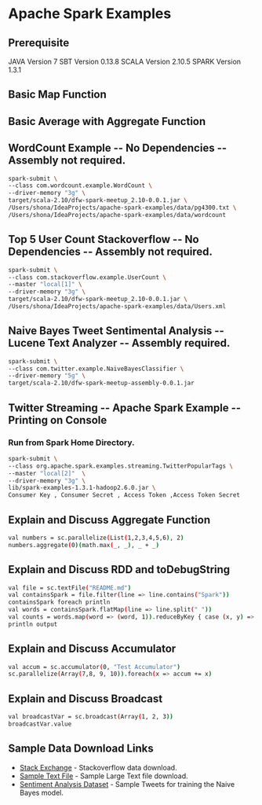 # Apache Spark Examples

## Prerequisite
JAVA Version 7
SBT Version 0.13.8
SCALA Version 2.10.5
SPARK Version 1.3.1

## Basic Map Function

## Basic Average with Aggregate Function

## WordCount Example -- No Dependencies -- Assembly not required.
```sh
spark-submit \
--class com.wordcount.example.WordCount \
--driver-memory "3g" \
target/scala-2.10/dfw-spark-meetup_2.10-0.0.1.jar \
/Users/shona/IdeaProjects/apache-spark-examples/data/pg4300.txt \
/Users/shona/IdeaProjects/apache-spark-examples/data/wordcount
```
## Top 5 User Count Stackoverflow -- No Dependencies -- Assembly not required.
```sh
spark-submit \
--class com.stackoverflow.example.UserCount \
--master "local[1]" \
--driver-memory "3g" \
target/scala-2.10/dfw-spark-meetup_2.10-0.0.1.jar \
/Users/shona/IdeaProjects/apache-spark-examples/data/Users.xml
```

## Naive Bayes Tweet Sentimental Analysis -- Lucene Text Analyzer -- Assembly required.
```sh
spark-submit \
--class com.twitter.example.NaiveBayesClassifier \
--driver-memory "5g" \
target/scala-2.10/dfw-spark-meetup-assembly-0.0.1.jar
```

## Twitter Streaming -- Apache Spark Example -- Printing on Console
### Run from Spark Home Directory.
```sh
spark-submit \
--class org.apache.spark.examples.streaming.TwitterPopularTags \
--master "local[2]"  \
--driver-memory "3g" \
lib/spark-examples-1.3.1-hadoop2.6.0.jar \
Consumer Key , Consumer Secret , Access Token ,Access Token Secret
```

## Explain and Discuss Aggregate Function
```sh
val numbers = sc.parallelize(List(1,2,3,4,5,6), 2)
numbers.aggregate(0)(math.max(_, _), _ + _)
```
## Explain and Discuss RDD and toDebugString
```sh
val file = sc.textFile("README.md")
val containsSpark = file.filter(line => line.contains("Spark"))
containsSpark foreach println
val words = containsSpark.flatMap(line => line.split(" "))
val counts = words.map(word => (word, 1)).reduceByKey { case (x, y) => x + y }
println output
```
## Explain and Discuss Accumulator
```sh
val accum = sc.accumulator(0, "Test Accumulator")
sc.parallelize(Array(7,8, 9, 10)).foreach(x => accum += x)
```
## Explain and Discuss Broadcast
```sh
val broadcastVar = sc.broadcast(Array(1, 2, 3))
broadcastVar.value
```

## Sample Data Download Links
* [Stack Exchange] - Stackoverflow data download.
* [Sample Text File] - Sample Large Text file download.
* [Sentiment Analysis Dataset] - Sample Tweets for training the Naive Bayes model.


[Stack Exchange]:https://archive.org/details/stackexchange
[Sample Text File]:http://www.gutenberg.org/ebooks/4300
[Sentiment Analysis Dataset]:http://thinknook.com/wp-content/uploads/2012/09/Sentiment-Analysis-Dataset.zip